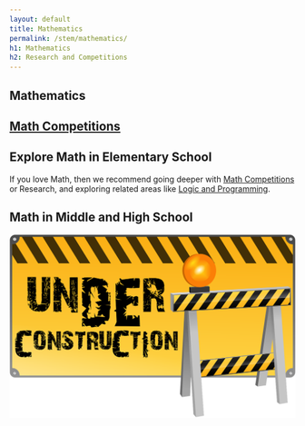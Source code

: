 ```yaml
---
layout: default
title: Mathematics
permalink: /stem/mathematics/
h1: Mathematics
h2: Research and Competitions
---
```

<section50short style="height: 75px; padding-bottom:10px">
  <div class="tabactive">
    <h2>Mathematics</h2>
  </div>
  <div class="tabinactive">
    <h2><a href="/mathematics/mathcompetitions">Math Competitions</a></h2>
  </div>
</section50short>

<section50short>
<h2>Explore Math in Elementary School</h2>
<p>If you love Math, then we recommend going deeper with <a href="/mathematics/mathcompetitions/">Math Competitions</a> or Research, and exploring related areas like <a href="/stem/technology/">Logic and Programming</a>.</p>

</section50short>

<section50short>
<h2>Math in Middle and High School</h2>
<img class="center" src="/images/ComingSoon.png" style="width:600px; padding-bottom:50px;">
</section50short>

<!--section50>
<h2>Exploring Math Beyond School</h2>
<p>Math is already covered well in school, and if you have the interest, you can accelerate through the Math Curriculum to cover: </p>
    <ul class="disk16l1" style="padding-left:40px"> 
    <li>Middle School: Algebra, Geometry and maybe Algebra-2</li>
    <li>High School: Pre-Calculus, AP Calculus BC, AP Statistics,and even Multivariable Calculus or Linear Algebra (if your school offers them)</li>
    </ul>
 <p>We do not recommend accelerating any more than the roadmap laid out above because:</p>
    <ul class="disk16l1" style="padding-left:40px"> 
    <li>Many colleges only ask for classes taken in grades 10 and up, so don't "waste" an AP class by taking it in 9th grade</li>
    <li>The roadmap outlined above is sufficient for most popular math competitions</li>
    <li>If you are hungry for more math, we recommend that you go into the depth by exploring the Competition / Research aspect of it, instead of going through the subject faster. Keep reading for more.</li>
    </ul>

<p> Work with your school conselor on how to take online classes if you want to accelerate through your Math Curriculum at school. Several schools recognize courses offered by <a href="https://www.byu.edu/ target="_blank">BYU</a>. <a href="https://svhs.co/ target="_blank">SVHS</a> or <a href="https://www.ucscout.org/ target="_blank">UC Scout</a>, but each school may be different.</p>
<p>Remember, if your school won't accept an online course, then it's a waste of time because you'll just have to repeat the whole subject in school. For that reason, Khan Academy is great for reviewing any topics that were not covered (well) in school, but not for doing complete courses that are already offered in school.</p> 
</section50-->
